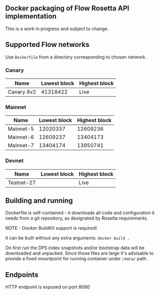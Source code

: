## Docker packaging of Flow Rosetta API implementation

This is a work in progress and subject to change. 

## Supported Flow networks

Use `Dockerfile` from a directory corresponding to chosen network.  

### Canary

 Name      | Lowest block | Highest block
-----------|--------------|---------------
Canary 8v2 | 41318422     | Live

### Mainnet 

 Name     | Lowest block | Highest block 
----------|--------------|--------------
Mainnet-5 | 12020337     | 12609236
Mainnet-6 | 12609237     | 13404173
Mainnet-7 | 13404174     | 13950741

### Devnet 

 Name      | Lowest block | Highest block 
-----------|--------------|--------------
Testnet-27 |              | Live

## Building and running

Dockerfile is self-contained - it downloads all code and configuration it needs from a git repository, as 
designated by Rosetta requirements.

NOTE - Docker BuildKit support is required!

It can be built without any extra arguments: 
`docker build .`

On first run the DPS index snapshots and/or bootstrap data will be downloaded and unpacked. Since those files are large 
it's advisable to provide a fixed mountpoint for running container under `/data/` path.

## Endpoints

HTTP endpoint is exposed on port 8080